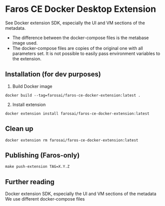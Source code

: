 # Faros CE Docker Desktop Extension

See Docker extension SDK, especially the UI and VM sections of the metadata.
* The difference between the docker-compose files is the metabase image used.
* The docker-compose files are copies of the original one with all parameters set. It is not possible to easily pass environment variables to the extension.

## Installation (for dev purposes)

1. Build Docker image

  ```shell
  docker build --tag=farosai/faros-ce-docker-extension:latest .
  ```

2. Install extension

  ```shell
  docker extension install farosai/faros-ce-docker-extension:latest
  ```

## Clean up

  ```shell
  docker extension rm farosai/faros-ce-docker-extension:latest
  ```

## Publishing (Faros-only)

```shell
make push-extension TAG=X.Y.Z
```

## Further reading
Docker extension SDK, especially the UI and VM sections of the metadata
We use different docker-compose files 